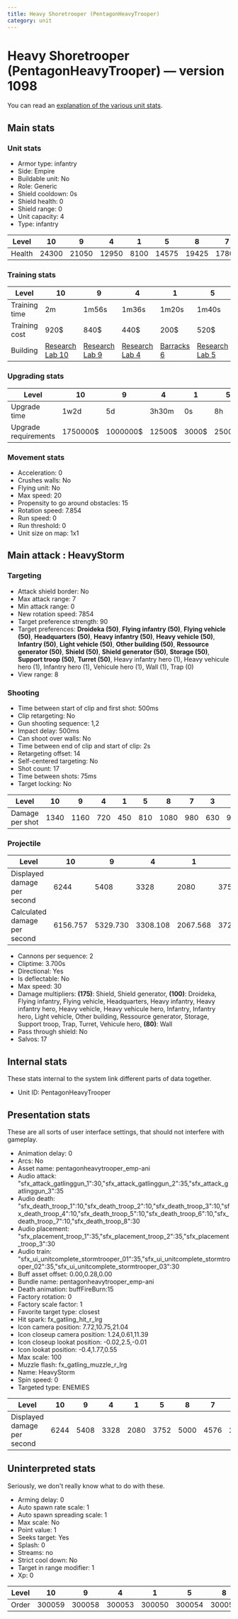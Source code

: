 ```yaml
---
title: Heavy Shoretrooper (PentagonHeavyTrooper)
category: unit
---
```


# Heavy Shoretrooper (PentagonHeavyTrooper) — version 1098

You can read an [explanation  of the various unit stats](unitexplained.md).

## Main stats

### Unit stats

  * Armor type: infantry
  * Side: Empire
  * Buildable unit: No
  * Role: Generic
  * Shield cooldown: 0s
  * Shield health: 0
  * Shield range: 0
  * Unit capacity: 4
  * Type: infantry

|Level |10   |9    |4    |1   |5    |8    |7    |3    |6    |2   |
|------|-----|-----|-----|----|-----|-----|-----|-----|-----|----|
|Health|24300|21050|12950|8100|14575|19425|17800|11325|16200|9725|


### Training stats

|Level        |10                                      |9                                      |4                                      |1                                |5                                      |8                                      |7                                      |3                                      |6                                      |2                                      |
|-------------|----------------------------------------|---------------------------------------|---------------------------------------|---------------------------------|---------------------------------------|---------------------------------------|---------------------------------------|---------------------------------------|---------------------------------------|---------------------------------------|
|Training time|2m                                      |1m56s                                  |1m36s                                  |1m20s                            |1m40s                                  |1m52s                                  |1m48s                                  |1m32s                                  |1m44s                                  |1m28s                                  |
|Training cost|920$                                    |840$                                   |440$                                   |200$                             |520$                                   |800$                                   |680$                                   |360$                                   |600$                                   |280$                                   |
|Building     |[Research Lab 10](empireOffenseLab.html)|[Research Lab 9](empireOffenseLab.html)|[Research Lab 4](empireOffenseLab.html)|[Barracks 6](empireBarracks.html)|[Research Lab 5](empireOffenseLab.html)|[Research Lab 8](empireOffenseLab.html)|[Research Lab 7](empireOffenseLab.html)|[Research Lab 3](empireOffenseLab.html)|[Research Lab 6](empireOffenseLab.html)|[Research Lab 2](empireOffenseLab.html)|


### Upgrading stats

|Level               |10      |9       |4     |1    |5     |8      |7      |3    |6      |2    |
|--------------------|--------|--------|------|-----|------|-------|-------|-----|-------|-----|
|Upgrade time        |1w2d    |5d      |3h30m |0s   |8h    |3d12h  |2d     |1h   |1d     |15m  |
|Upgrade requirements|1750000$|1000000$|12500$|3000$|25000$|320000$|160000$|6000$|100000$|3000$|


### Movement stats

  * Acceleration: 0
  * Crushes walls: No
  * Flying unit: No
  * Max speed: 20
  * Propensity to go around obstacles: 15
  * Rotation speed: 7.854
  * Run speed: 0
  * Run threshold: 0
  * Unit size on map: 1x1

## Main attack : HeavyStorm

### Targeting

  * Attack shield border: No
  * Max attack range: 7
  * Min attack range: 0
  * New rotation speed: 7854
  * Target preference strength: 90
  * Target preferences: **Droideka (50)**, **Flying infantry (50)**, **Flying vehicle (50)**, **Headquarters (50)**, **Heavy infantry (50)**, **Heavy vehicle (50)**, **Infantry (50)**, **Light vehicle (50)**, **Other building (50)**, **Ressource generator (50)**, **Shield (50)**, **Shield generator (50)**, **Storage (50)**, **Support troop (50)**, **Turret (50)**, Heavy infantry hero (1), Heavy vehicule hero (1), Infantry hero (1), Vehicule hero (1), Wall (1), Trap (0)
  * View range: 8

### Shooting

  * Time between start of clip and first shot: 500ms
  * Clip retargeting: No
  * Gun shooting sequence: 1,2
  * Impact delay: 500ms
  * Can shoot over walls: No
  * Time between end of clip and start of clip: 2s
  * Retargeting offset: 14
  * Self-centered targeting: No
  * Shot count: 17
  * Time between shots: 75ms
  * Target locking: No

|Level          |10  |9   |4  |1  |5  |8   |7  |3  |6  |2  |
|---------------|----|----|---|---|---|----|---|---|---|---|
|Damage per shot|1340|1160|720|450|810|1080|980|630|900|540|


### Projectile

|Level                       |10      |9       |4       |1       |5       |8       |7       |3       |6       |2       |
|----------------------------|--------|--------|--------|--------|--------|--------|--------|--------|--------|--------|
|Displayed damage per second |6244    |5408    |3328    |2080    |3752    |5000    |4576    |2916    |4164    |2504    |
|Calculated damage per second|6156.757|5329.730|3308.108|2067.568|3721.622|4962.162|4502.703|2894.595|4135.135|2481.081|


  * Cannons per sequence: 2
  * Cliptime: 3.700s
  * Directional: Yes
  * Is deflectable: No
  * Max speed: 30
  * Damage multipliers: **(175)**: Shield, Shield generator, **(100)**: Droideka, Flying infantry, Flying vehicle, Headquarters, Heavy infantry, Heavy infantry hero, Heavy vehicle, Heavy vehicule hero, Infantry, Infantry hero, Light vehicle, Other building, Ressource generator, Storage, Support troop, Trap, Turret, Vehicule hero, **(80)**: Wall
  * Pass through shield: No
  * Salvos: 17

## Internal stats

These stats internal to the system link different parts of data together.

  * Unit ID: PentagonHeavyTrooper

## Presentation stats

These are all sorts of user interface settings, that should not interfere with gameplay.

  * Animation delay: 0
  * Arcs: No
  * Asset name: pentagonheavytrooper_emp-ani
  * Audio attack: "sfx_attack_gatlinggun_1":30,"sfx_attack_gatlinggun_2":35,"sfx_attack_gatlinggun_3":35
  * Audio death: "sfx_death_troop_1":10,"sfx_death_troop_2":10,"sfx_death_troop_3":10,"sfx_death_troop_4":10,"sfx_death_troop_5":10,"sfx_death_troop_6":10,"sfx_death_troop_7":10,"sfx_death_troop_8":30
  * Audio placement: "sfx_placement_troop_1":35,"sfx_placement_troop_2":35,"sfx_placement_troop_3":30
  * Audio train: "sfx_ui_unitcomplete_stormtrooper_01":35,"sfx_ui_unitcomplete_stormtrooper_02":35,"sfx_ui_unitcomplete_stormtrooper_03":30
  * Buff asset offset: 0.00,0.28,0.00
  * Bundle name: pentagonheavytrooper_emp-ani
  * Death animation: buffFireBurn:15
  * Factory rotation: 0
  * Factory scale factor: 1
  * Favorite target type: closest
  * Hit spark: fx_gatling_hit_r_lrg
  * Icon camera position: 7.72,10.75,21.04
  * Icon closeup camera position: 1.24,0.61,11.39
  * Icon closeup lookat position: -0.02,2.5,-0.01
  * Icon lookat position: -0.4,1.77,0.55
  * Max scale: 100
  * Muzzle flash: fx_gatling_muzzle_r_lrg
  * Name: HeavyStorm
  * Spin speed: 0
  * Targeted type: ENEMIES

|Level                      |10  |9   |4   |1   |5   |8   |7   |3   |6   |2   |
|---------------------------|----|----|----|----|----|----|----|----|----|----|
|Displayed damage per second|6244|5408|3328|2080|3752|5000|4576|2916|4164|2504|


## Uninterpreted stats

Seriously, we don't really know what to do with these.

  * Arming delay: 0
  * Auto spawn rate scale: 1
  * Auto spawn spreading scale: 1
  * Max scale: No
  * Point value: 1
  * Seeks target: Yes
  * Splash: 0
  * Streams: no
  * Strict cool down: No
  * Target in range modifier: 1
  * Xp: 0

|Level|10    |9     |4     |1     |5     |8     |7     |3     |6     |2     |
|-----|------|------|------|------|------|------|------|------|------|------|
|Order|300059|300058|300053|300050|300054|300057|300056|300052|300055|300051|


